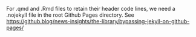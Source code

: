 For .qmd and .Rmd files to retain their header code lines, we need a .nojekyll file in the root Github Pages directory. See https://github.blog/news-insights/the-library/bypassing-jekyll-on-github-pages/
